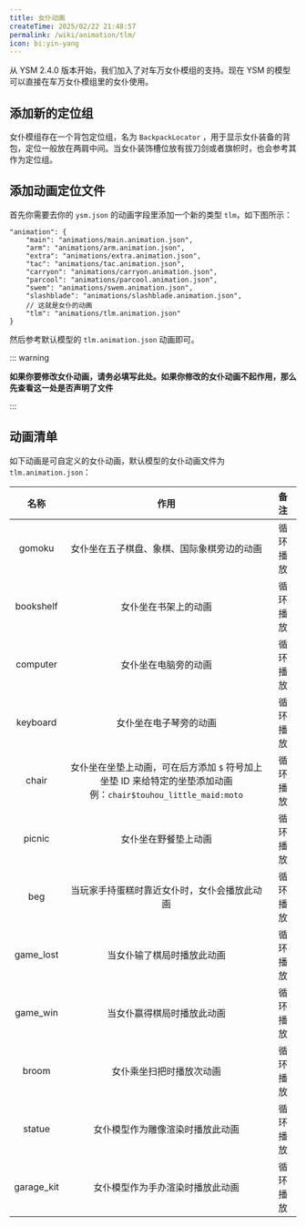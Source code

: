 ```yaml
---
title: 女仆动画
createTime: 2025/02/22 21:48:57
permalink: /wiki/animation/tlm/
icon: bi:yin-yang
---
```

从 YSM 2.4.0 版本开始，我们加入了对车万女仆模组的支持。现在 YSM 的模型可以直接在车万女仆模组里的女仆使用。

## 添加新的定位组

女仆模组存在一个背包定位组，名为 `BackpackLocator` ，用于显示女仆装备的背包，定位一般放在两肩中间。当女仆装饰槽位放有拔刀剑或者旗帜时，也会参考其作为定位组。

## 添加动画定位文件

首先你需要去你的 `ysm.json` 的动画字段里添加一个新的类型 `tlm`，如下图所示：

```jsonc{11}
"animation": {
    "main": "animations/main.animation.json",
    "arm": "animations/arm.animation.json",
    "extra": "animations/extra.animation.json",
    "tac": "animations/tac.animation.json",
    "carryon": "animations/carryon.animation.json",
    "parcool": "animations/parcool.animation.json",
    "swem": "animations/swem.animation.json",
    "slashblade": "animations/slashblade.animation.json",
    // 这就是女仆的动画
    "tlm": "animations/tlm.animation.json"
}
```

然后参考默认模型的 `tlm.animation.json` 动画即可。

::: warning

**如果你要修改女仆动画，请务必填写此处。如果你修改的女仆动画不起作用，那么先查看这一处是否声明了文件**

:::

## 动画清单

如下动画是可自定义的女仆动画，默认模型的女仆动画文件为 `tlm.animation.json`：

|    名称    |                                                             作用                                                             |   备注   |
| :--------: | :--------------------------------------------------------------------------------------------------------------------------: | :------: |
|   gomoku   |                                          女仆坐在五子棋盘、象棋、国际象棋旁边的动画                                          | 循环播放 |
| bookshelf |                                                     女仆坐在书架上的动画                                                     | 循环播放 |
|  computer  |                                                     女仆坐在电脑旁的动画                                                     | 循环播放 |
|  keyboard  |                                                    女仆坐在电子琴旁的动画                                                    | 循环播放 |
|   chair   | 女仆坐在坐垫上动画，可在后方添加 `$` 符号加上坐垫 ID 来给特定的坐垫添加动画 <br> 例：`chair$touhou_little_maid:moto` | 循环播放 |
|   picnic   |                                                     女仆坐在野餐垫上动画                                                     | 循环播放 |
|    beg    |                                         当玩家手持蛋糕时靠近女仆时，女仆会播放此动画                                         | 循环播放 |
| game_lost |                                                  当女仆输了棋局时播放此动画                                                  | 循环播放 |
|  game_win  |                                                  当女仆赢得棋局时播放此动画                                                  | 循环播放 |
|   broom   |                                                   女仆乘坐扫把时播放次动画                                                   | 循环播放 |
|   statue   |                                               女仆模型作为雕像渲染时播放此动画                                               | 循环播放 |
| garage_kit |                                               女仆模型作为手办渲染时播放此动画                                               | 循环播放 |
